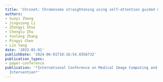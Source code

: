 ```yaml
---
title: 'Chrsnet: Chromosome straightening using self-attention guided networks'
authors:
- Sunyi Zheng
- Jingxiong Li
- Zhongyi Shui
- Chenglu Zhu
- Yunlong Zhang
- Pingyi Chen
- Lin Yang
date: '2022-01-01'
publishDate: '2024-06-01T10:16:54.035673Z'
publication_types:
- paper-conference
publication: '*International Conference on Medical Image Computing and Computer-Assisted
  Intervention*'
---
```

